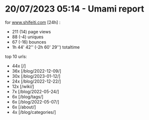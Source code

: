 # 20/07/2023 05:14 - Umami report
for www.shifeiti.com [24h] :

 - 211 (14) page views
 - 88 (-4) uniques
 - 67 (-16) bounces
 - 1h 44' 42'' (-2h 60' 29'') totaltime


top 10 urls:
 - 44x [/]
 - 36x [/blog/2022-12-09/]
 - 30x [/blog/2023-01-12/]
 - 24x [/blog/2022-12-22/]
 - 12x [/wiki/]
 - 7x [/blog/2022-05-24/]
 - 6x [/blog/tags/]
 - 6x [/blog/2022-05-07/]
 - 6x [/about/]
 - 4x [/blog/categories/]


